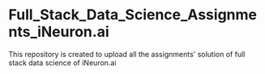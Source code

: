 # Full_Stack_Data_Science_Assignments_iNeuron.ai
This repository is created to upload all the assignments' solution of full stack data science of iNeuron.ai
